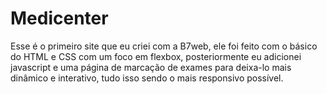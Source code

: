 <h1>Medicenter</h1>

Esse é o primeiro site que eu criei com a B7web, ele foi feito com o básico do HTML e CSS com um foco em flexbox, posteriormente eu adicionei javascript e uma página de marcação de exames 
para deixa-lo mais dinâmico e interativo, tudo isso sendo o mais responsivo possível.
